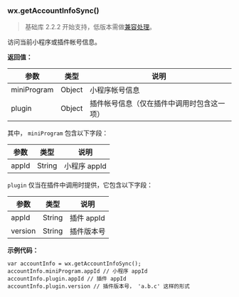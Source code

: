 <!-- https://developers.weixin.qq.com/miniprogram/dev/api/account-info.html -->

### wx.getAccountInfoSync()

> 基础库 2.2.2 开始支持，低版本需做[兼容处理](https://developers.weixin.qq.com/miniprogram/dev/framework/compatibility.html)。

访问当前小程序或插件帐号信息。

**返回值：**

  参数          |  类型     |  说明                    
----------------|-----------|--------------------------
  miniProgram   |  Object   |  小程序帐号信息          
  plugin        |  Object   |插件帐号信息（仅在插件中调用时包含这一项）

其中， `miniProgram` 包含以下字段：

  参数    |  类型     |  说明        
----------|-----------|--------------
  appId   |  String   | 小程序 appId 

`plugin` 仅当在插件中调用时提供，它包含以下字段：

  参数      |  类型     |  说明       
------------|-----------|-------------
  appId     |  String   |  插件 appId 
  version   |  String   |  插件版本号 

**示例代码：**

    var accountInfo = wx.getAccountInfoSync();
    accountInfo.miniProgram.appId // 小程序 appId
    accountInfo.plugin.appId // 插件 appId
    accountInfo.plugin.version // 插件版本号， 'a.b.c' 这样的形式

